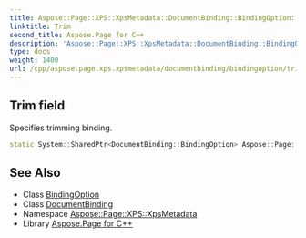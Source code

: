 ```yaml
---
title: Aspose::Page::XPS::XpsMetadata::DocumentBinding::BindingOption::Trim field
linktitle: Trim
second_title: Aspose.Page for C++
description: 'Aspose::Page::XPS::XpsMetadata::DocumentBinding::BindingOption::Trim field. Specifies trimming binding in C++.'
type: docs
weight: 1400
url: /cpp/aspose.page.xps.xpsmetadata/documentbinding/bindingoption/trim/
---
```

## Trim field


Specifies trimming binding.

```cpp
static System::SharedPtr<DocumentBinding::BindingOption> Aspose::Page::XPS::XpsMetadata::DocumentBinding::BindingOption::Trim
```

## See Also

* Class [BindingOption](../)
* Class [DocumentBinding](../../)
* Namespace [Aspose::Page::XPS::XpsMetadata](../../../)
* Library [Aspose.Page for C++](../../../../)
